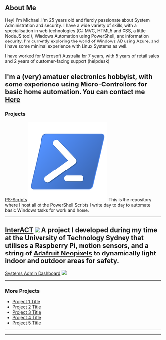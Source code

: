 ## About Me
 Hey! I'm Michael. I'm 25 years old and fiercly passionate about System Administration and security. 
 I have a wide variety of skills, with a specialisation in web technologies (C# MVC, HTML5 and CSS, a little NodeJS too!), Windows Automation using PowerShell, and information security. I'm currently exploring the world of Windows AD using Azure, and I have some minimal experience with Linux Systems as well.

 I have worked for Microsoft Australia for 7 years, with 5 years of retail sales and 2 years of customer-facing support (helpdesk)

 I'm a (very) amatuer electronics hobbyist, with some experience using Micro-Controllers for basic home automation. You can contact me [Here](mailto:michaelcondon@outlook.com)
---

### Projects 

[PS-Scripts](https://github.com/MichaelCondon/PS-Scripts)
<img src="images/PowerShell.png?raw=true"/>
This is the repository where I host all of the PowerShell Scripts I write day to day to automate basic Windows tasks for work and home.

---
[InterACT]()
<img src="images/dummy_thumbnail.jpg?raw=true"/>
A project I developed during my time at the University of Technology Sydney that utilises a Raspberry Pi, motion sensors, and a string of [Adafruit Neopixels](https://www.adafruit.com/category/168) to dynamically light indoor and outdoor areas for safety.
---
[Systems Admin Dashboard](http://example.com/)
<img src="images/dummy_thumbnail.jpg?raw=true"/>

---

### More Projects

- [Project 1 Title](http://example.com/)
- [Project 2 Title](http://example.com/)
- [Project 3 Title](http://example.com/)
- [Project 4 Title](http://example.com/)
- [Project 5 Title](http://example.com/)

---


---

